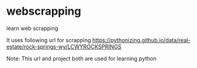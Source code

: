 # webscrapping
 learn web scrapping

It uses following url for scrapping
https://pythonizing.github.io/data/real-estate/rock-springs-wy/LCWYROCKSPRINGS

Note: This url and project both are used for learning python
